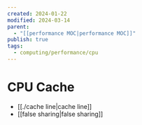 ```yaml
---
created: 2024-01-22
modified: 2024-03-14
parent:
  - "[[performance MOC|performance MOC]]"
publish: true
tags:
  - computing/performance/cpu
---
```


# CPU Cache
- [[./cache line|cache line]]
- [[false sharing|false sharing]]
